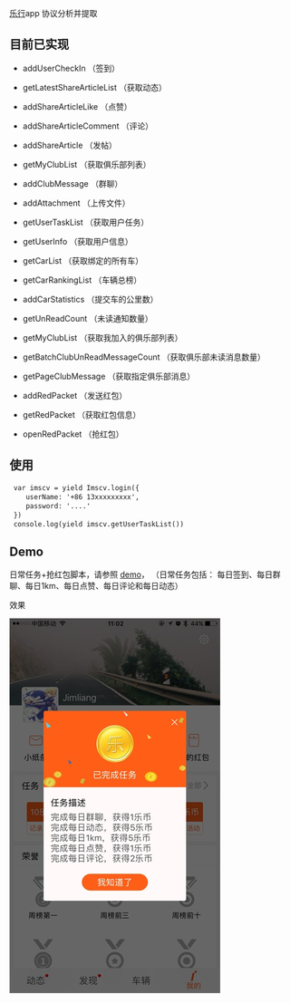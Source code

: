
[乐行](https://www.imscv.com/)app 协议分析并提取

## 目前已实现

- addUserCheckIn （签到）

- getLatestShareArticleList （获取动态）

- addShareArticleLike （点赞）

- addShareArticleComment （评论）

- addShareArticle （发帖）

- getMyClubList （获取俱乐部列表）

- addClubMessage （群聊）

- addAttachment （上传文件）

- getUserTaskList （获取用户任务）

- getUserInfo （获取用户信息）

- getCarList （获取绑定的所有车）

- getCarRankingList （车辆总榜）

- addCarStatistics （提交车的公里数）

- getUnReadCount （未读通知数量）

- getMyClubList （获取我加入的俱乐部列表）

- getBatchClubUnReadMessageCount （获取俱乐部未读消息数量）

- getPageClubMessage （获取指定俱乐部消息）

- addRedPacket （发送红包）

- getRedPacket （获取红包信息）

- openRedPacket （抢红包）

## 使用

```
 var imscv = yield Imscv.login({
    userName: '+86 13xxxxxxxxx',
    password: '....'
 })
 console.log(yield imscv.getUserTaskList())
```


## Demo

日常任务+抢红包脚本，请参照 [demo](example/test.js)， （日常任务包括： 每日签到、每日群聊、每日1km、每日点赞、每日评论和每日动态）

效果

![效果](example/result.jpg)